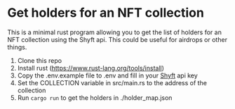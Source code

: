 # Get holders for an NFT collection

This is a minimal rust program allowing you to get the list of holders for an NFT collection
using the Shyft api. This could be useful for airdrops or other things.

1) Clone this repo
2) Install rust (https://www.rust-lang.org/tools/install)
3) Copy the .env.example file to .env and fill in your [Shyft](https://shyft.to) api key 
4) Set the COLLECTION variable in src/main.rs to the address of the collection
5) Run `cargo run` to get the holders in ./holder_map.json